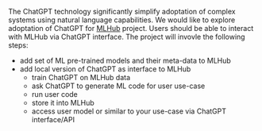 The ChatGPT technology significantly simplify adoptation of complex systems
using natural language capabilities. We would like to explore adoptation
of ChatGPT for [MLHub](https://github.com/vkuznet/MLHub) project.
Users should be able to interact with MLHub via ChatGPT interface.
The project will invovle the following steps:
- add set of ML pre-trained models and their meta-data to MLHub
- add local version of ChatGPT as interface to MLHub
  - train ChatGPT on MLHub data
  - ask ChatGPT to generate ML code for user use-case
  - run user code
  - store it into MLHub
  - access user model or similar to your use-case via ChatGPT interface/API
